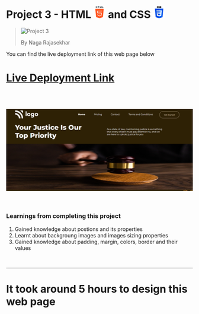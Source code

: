 # Project 3 - HTML ![HTML Logo](./HTML_logo.png) and CSS ![CSS logo](./CSS_logo.png)

> ![Project 3](https://img.shields.io/badge/Project-3-brightgreen)
>
> By Naga Rajasekhar

You can find the live deployment link of this web page below 

# [Live Deployment Link](https://lawfirmforjustice.netlify.app/)

<br/>
<br/>

![Preview](./preview_justice.png)

<br/>

### Learnings from completing this project

1. Gained knowledge about postions and its properties<br/>
2. Learnt about backgroung images and images sizing properties
3. Gained knowledge about padding, margin, colors, border and their values

<br>

<hr>

# It took around 5 hours to design this web page

